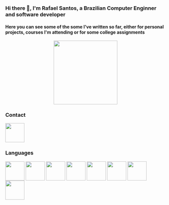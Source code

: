 ### Hi there 👋, I'm Rafael Santos, a Brazilian Computer Enginner and software developer
#### Here you can see some of the some I've written so far, either for personal projects, courses I'm attending or for some college assignments

<!--
![Raf98's GitHub stats](https://github-readme-stats-two-nu-73.vercel.app/api?username=raf98&show_icons=true&theme=dark)

<!--dark, radical, merko, gruvbox, tokyonight, onedark, cobalt, synthwave, highcontrast, dracula--


![Top Langs](https://github-readme-stats-two-nu-73.vercel.app/api/top-langs/?username=raf98&size_weight=0.5&count_weight=0.5&hide=html,tcl,makefile,shell,jupyter,objective-j,lisp)

-->

<div  class="column" align="center">
    <img height="200em" src="https://github-readme-stats-two-nu-73.vercel.app/api?username=raf98&show_icons=true&theme=dark"/>
</div>

### Contact
<a href="https://www.linkedin.com/in/rafael-rutz-dos-santos-ba4228199/">
    <img src="https://cdn.jsdelivr.net/gh/devicons/devicon/icons/linkedin/linkedin-original.svg" align="center" heigth="50" width="60"/>
</a>

### Languages

<div>
<img src="https://cdn.jsdelivr.net/gh/devicons/devicon/icons/java/java-original.svg" align="center" heigth="50" width="60" />
<img src="https://cdn.jsdelivr.net/gh/devicons/devicon/icons/c/c-original.svg" 
align="center" heigth="50" width="60"/>
<img src="https://cdn.jsdelivr.net/gh/devicons/devicon/icons/cplusplus/cplusplus-original.svg" align="center" heigth="50" width="60" />
<img src="https://cdn.jsdelivr.net/gh/devicons/devicon/icons/javascript/javascript-original.svg" align="center" heigth="50" width="60"/>
<img src="https://cdn.jsdelivr.net/gh/devicons/devicon/icons/python/python-original.svg" align="center" heigth="50" width="60"/>
<img src="https://cdn.jsdelivr.net/gh/devicons/devicon/icons/go/go-original.svg" 
align="center" heigth="50" width="60"/>
<img src="https://cdn.jsdelivr.net/gh/devicons/devicon/icons/csharp/csharp-original.svg" align="center" heigth="50" width="60"/>
<img src="https://cdn.jsdelivr.net/gh/devicons/devicon/icons/kotlin/kotlin-original.svg" align="center" heigth="50" width="60"/>
          
</div>
<!--
**Raf98/raf98** is a ✨ _special_ ✨ repository because its `README.md` (this file) appears on your GitHub profile.

Here are some ideas to get you started:

- 🔭 I’m currently working on ...
- 🌱 I’m currently learning ...
- 👯 I’m looking to collaborate on ...
- 🤔 I’m looking for help with ...
- 💬 Ask me about ...
- 📫 How to reach me: ...
- 😄 Pronouns: ...
- ⚡ Fun fact: ...
-->
